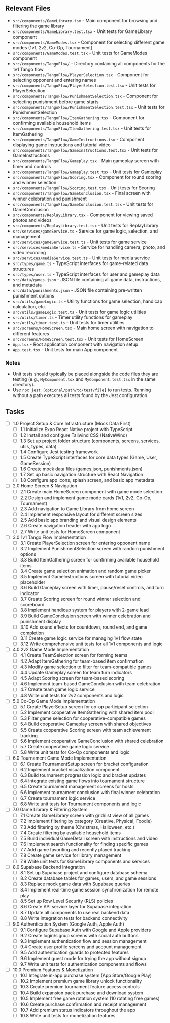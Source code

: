 ## Relevant Files

- `src/components/GameLibrary.tsx` - Main component for browsing and filtering the game library
- `src/components/GameLibrary.test.tsx` - Unit tests for GameLibrary component
- `src/components/GameModes.tsx` - Component for selecting different game modes (1v1, 2v2, Co-Op, Tournament)
- `src/components/GameModes.test.tsx` - Unit tests for GameModes component
- `src/components/TangoFlow/` - Directory containing all components for the 1v1 Tango flow
- `src/components/TangoFlow/PlayerSelection.tsx` - Component for selecting opponent and entering names
- `src/components/TangoFlow/PlayerSelection.test.tsx` - Unit tests for PlayerSelection
- `src/components/TangoFlow/PunishmentSelection.tsx` - Component for selecting punishment before game starts
- `src/components/TangoFlow/PunishmentSelection.test.tsx` - Unit tests for PunishmentSelection
- `src/components/TangoFlow/ItemGathering.tsx` - Component for confirming available household items
- `src/components/TangoFlow/ItemGathering.test.tsx` - Unit tests for ItemGathering
- `src/components/TangoFlow/GameInstructions.tsx` - Component displaying game instructions and tutorial video
- `src/components/TangoFlow/GameInstructions.test.tsx` - Unit tests for GameInstructions
- `src/components/TangoFlow/Gameplay.tsx` - Main gameplay screen with timer and controls
- `src/components/TangoFlow/Gameplay.test.tsx` - Unit tests for Gameplay
- `src/components/TangoFlow/Scoring.tsx` - Component for round scoring and winner selection
- `src/components/TangoFlow/Scoring.test.tsx` - Unit tests for Scoring
- `src/components/TangoFlow/GameConclusion.tsx` - Final screen with winner celebration and punishment
- `src/components/TangoFlow/GameConclusion.test.tsx` - Unit tests for GameConclusion
- `src/components/ReplayLibrary.tsx` - Component for viewing saved photos and videos
- `src/components/ReplayLibrary.test.tsx` - Unit tests for ReplayLibrary
- `src/services/gameService.ts` - Service for game logic, selection, and management
- `src/services/gameService.test.ts` - Unit tests for game service
- `src/services/mediaService.ts` - Service for handling camera, photo, and video recording
- `src/services/mediaService.test.ts` - Unit tests for media service
- `src/types/game.ts` - TypeScript interfaces for game-related data structures
- `src/types/user.ts` - TypeScript interfaces for user and gameplay data
- `src/data/games.json` - JSON file containing all game data, instructions, and metadata
- `src/data/punishments.json` - JSON file containing pre-written punishment options
- `src/utils/gameLogic.ts` - Utility functions for game selection, handicap calculation, etc.
- `src/utils/gameLogic.test.ts` - Unit tests for game logic utilities
- `src/utils/timer.ts` - Timer utility functions for gameplay
- `src/utils/timer.test.ts` - Unit tests for timer utilities
- `src/screens/HomeScreen.tsx` - Main home screen with navigation to different features
- `src/screens/HomeScreen.test.tsx` - Unit tests for HomeScreen
- `App.tsx` - Root application component with navigation setup
- `App.test.tsx` - Unit tests for main App component

### Notes

- Unit tests should typically be placed alongside the code files they are testing (e.g., `MyComponent.tsx` and `MyComponent.test.tsx` in the same directory).
- Use `npx jest [optional/path/to/test/file]` to run tests. Running without a path executes all tests found by the Jest configuration.

## Tasks

- [ ] 1.0 Project Setup & Core Infrastructure (Mock Data First)
  - [ ] 1.1 Initialize Expo React Native project with TypeScript
  - [ ] 1.2 Install and configure Tailwind CSS (NativeWind)
  - [ ] 1.3 Set up project folder structure (components, screens, services, utils, types, data)
  - [ ] 1.4 Configure Jest testing framework
  - [ ] 1.5 Create TypeScript interfaces for core data types (Game, User, GameSession)
  - [ ] 1.6 Create mock data files (games.json, punishments.json)
  - [ ] 1.7 Set up basic navigation structure with React Navigation
  - [ ] 1.8 Configure app icons, splash screen, and basic app metadata

- [ ] 2.0 Home Screen & Navigation
  - [ ] 2.1 Create main HomeScreen component with game mode selection
  - [ ] 2.2 Design and implement game mode cards (1v1, 2v2, Co-Op, Tournament)
  - [ ] 2.3 Add navigation to Game Library from home screen
  - [ ] 2.4 Implement responsive layout for different screen sizes
  - [ ] 2.5 Add basic app branding and visual design elements
  - [ ] 2.6 Create navigation header with app logo
  - [ ] 2.7 Write unit tests for HomeScreen component

- [ ] 3.0 1v1 Tango Flow Implementation
  - [ ] 3.1 Create PlayerSelection screen for entering opponent name
  - [ ] 3.2 Implement PunishmentSelection screen with random punishment options
  - [ ] 3.3 Build ItemGathering screen for confirming available household items
  - [ ] 3.4 Create game selection animation and random game picker
  - [ ] 3.5 Implement GameInstructions screen with tutorial video placeholder
  - [ ] 3.6 Build Gameplay screen with timer, pause/reset controls, and turn indicator
  - [ ] 3.7 Create Scoring screen for round winner selection and scoreboard
  - [ ] 3.8 Implement handicap system for players with 2-game lead
  - [ ] 3.9 Build GameConclusion screen with winner celebration and punishment display
  - [ ] 3.10 Add sound effects for countdown, round end, and game completion
  - [ ] 3.11 Create game logic service for managing 1v1 flow state
  - [ ] 3.12 Write comprehensive unit tests for all 1v1 components and logic

- [ ] 4.0 2v2 Game Mode Implementation
  - [ ] 4.1 Create TeamSelection screen for forming teams
  - [ ] 4.2 Adapt ItemGathering for team-based item confirmation
  - [ ] 4.3 Modify game selection to filter for team-compatible games
  - [ ] 4.4 Update Gameplay screen for team turn indicators
  - [ ] 4.5 Adapt Scoring screen for team-based scoring
  - [ ] 4.6 Implement team-based GameConclusion with team celebration
  - [ ] 4.7 Create team game logic service
  - [ ] 4.8 Write unit tests for 2v2 components and logic

- [ ] 5.0 Co-Op Game Mode Implementation
  - [ ] 5.1 Create PlayerSetup screen for co-op participant selection
  - [ ] 5.2 Implement cooperative ItemGathering with shared item pool
  - [ ] 5.3 Filter game selection for cooperative-compatible games
  - [ ] 5.4 Build cooperative Gameplay screen with shared objectives
  - [ ] 5.5 Create cooperative Scoring screen with team achievement tracking
  - [ ] 5.6 Implement cooperative GameConclusion with shared celebration
  - [ ] 5.7 Create cooperative game logic service
  - [ ] 5.8 Write unit tests for Co-Op components and logic

- [ ] 6.0 Tournament Game Mode Implementation
  - [ ] 6.1 Create TournamentSetup screen for bracket configuration
  - [ ] 6.2 Implement bracket visualization component
  - [ ] 6.3 Build tournament progression logic and bracket updates
  - [ ] 6.4 Integrate existing game flows into tournament structure
  - [ ] 6.5 Create tournament management screens for hosts
  - [ ] 6.6 Implement tournament conclusion with final winner celebration
  - [ ] 6.7 Create tournament logic service
  - [ ] 6.8 Write unit tests for Tournament components and logic

- [ ] 7.0 Game Library & Filtering System
  - [ ] 7.1 Create GameLibrary screen with grid/list view of all games
  - [ ] 7.2 Implement filtering by category (Creative, Physical, Foodie)
  - [ ] 7.3 Add filtering by theme (Christmas, Halloween, etc.)
  - [ ] 7.4 Create filtering by available household items
  - [ ] 7.5 Build individual GameDetail screen with instructions and video
  - [ ] 7.6 Implement search functionality for finding specific games
  - [ ] 7.7 Add game favoriting and recently played tracking
  - [ ] 7.8 Create game service for library management
  - [ ] 7.9 Write unit tests for GameLibrary components and services

- [ ] 8.0 Supabase Backend Integration
  - [ ] 8.1 Set up Supabase project and configure database schema
  - [ ] 8.2 Create database tables for games, users, and game sessions
  - [ ] 8.3 Replace mock game data with Supabase queries
  - [ ] 8.4 Implement real-time game session synchronization for remote play
  - [ ] 8.5 Set up Row Level Security (RLS) policies
  - [ ] 8.6 Create API service layer for Supabase integration
  - [ ] 8.7 Update all components to use real backend data
  - [ ] 8.8 Write integration tests for backend connectivity

- [ ] 9.0 Authentication System (Google Auth, Apple Auth)
  - [ ] 9.1 Configure Supabase Auth with Google and Apple providers
  - [ ] 9.2 Create login/signup screens with social auth buttons
  - [ ] 9.3 Implement authentication flow and session management
  - [ ] 9.4 Create user profile screens and account management
  - [ ] 9.5 Add authentication guards to protected features
  - [ ] 9.6 Implement guest mode for trying the app without signup
  - [ ] 9.7 Write unit tests for authentication components and flows

- [ ] 10.0 Premium Features & Monetization
  - [ ] 10.1 Integrate in-app purchase system (App Store/Google Play)
  - [ ] 10.2 Implement premium game library unlock functionality
  - [ ] 10.3 Create premium tournament feature access controls
  - [ ] 10.4 Build expansion pack purchase and download system
  - [ ] 10.5 Implement free game rotation system (10 rotating free games)
  - [ ] 10.6 Create purchase confirmation and receipt management
  - [ ] 10.7 Add premium status indicators throughout the app
  - [ ] 10.8 Write unit tests for monetization features
